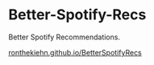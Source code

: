 # Better-Spotify-Recs
Better Spotify Recommendations.

[ronthekiehn.github.io/BetterSpotifyRecs](https://ronthekiehn.github.io/BetterSpotifyRecs)
